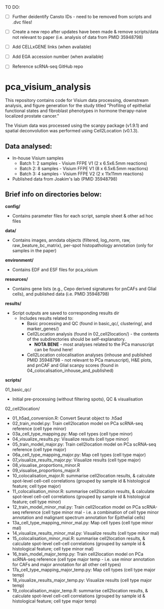 TO DO:  

- [ ] Further deidentify Cansto IDs - need to be removed from scripts and .dvc files!
- [ ] Create a new repo after updates have been made & remove scripts/data not relevant to paper (i.e. analysis of data from PMID 35948798)  
- [ ] Add CELLxGENE links (when available)  
- [ ] Add EGA accession number (when available)
- [ ] Reference scRNA-seq GitHub repo  


# pca_visium_analysis  
This repository contains code for Visium data processing, downstream analysis, and figure generation for the study titled "Profiling of epithelial functional states and fibroblast phenotypes in hormone therapy-naive localized prostate cancer." 

The Visium data was processed using the scanpy package (v1.9.1) and spatial deconvolution was performed using Cell2Location (v0.1.3).  

## Data analysed:  
- In-house Visium samples  
  - Batch 1: 2 samples - Visium FFPE V1 (2 x 6.5x6.5mm reactions)
  - Batch 2: 8 samples - Visium FFPE V1 (8 x 6.5x6.5mm reactions)
  - Batch 3: 4 samples - Visium FFPE V2 (2 x 11x11mm reactions)
- Published data from Joakim's lab (PMID 35948798)

## Brief info on directories below:  

**config/**  
- Contains parameter files for each script, sample sheet & other ad hoc files

**data/**  
- Contains images, anndata objects (filtered, log_norm, raw, raw_beature_bc_matrix), per-spot histopathology annotation (only for samples in the paper)

**environment/**  
- Contains EDF and ESF files for pca_visium  

**resources/**  
- Contains gene lists (e.g., Cepo derived signatures for pnCAFs and Glial cells), and published data (i.e. PMID 35948798)  

**results/**  
- Script outputs are saved to corresponding results dir
  - Includes results related to:
    - Basic processing and QC (found in basic_qc/, clustering/, and marker_genes/)   
    - Cell2Location analysis (found in 02_cell2location/) - the contents of the subdirectories should be self-explanatory.
      - **NOTA BENE** - most analyses related to the PCa manuscript can be found here!
    - Cell2Location colocalisation analyses (inhouse and published PMID 35948798 - not relevant to PCa manuscript), H&E plots, and pnCAF and Glial scanpy scores (found in 04_colocalisation_inhouse_and_published)  

**scripts/**  

01_basic_qc/  
- Initial pre-processing (without filtering spots), QC & visualisation
  
02_cell2location/
- 01_h5ad_conversion.R: Convert Seurat object to .h5ad  
- 02_train_model.py: Train cell2location model on PCa scRNA-seq reference (cell type minor)  
- 03a_cell_type_mapping.py: Map cell types (cell type minor)  
- 04_visualize_results.py: Visualize results (cell type minor)  
- 05_train_model_major.py: Train cell2location model on PCa scRNA-seq reference (cell type major)  
- 06a_cell_type_mapping_major.py: Map cell types (cell type major)  
- 07_visualize_results_major.py: Visualize results (cell type major)
- 08_visualise_proportions_minor.R
- 09_visualise_proportions_major.R
- 10_colocalisation_major.R: summarise cell2location results, & calculate spot-level cell-cell correlations (grouped by sample id & histological feature; cell type major)  
- 11_colocalisation_minor.R: summarise cell2location results, & calculate spot-level cell-cell correlations (grouped by sample id & histological feature; cell type minor)
- 12_train_model_minor_mal.py: Train cell2location model on PCa scRNA-seq reference (cell type minor mal - i.e. a combination of cell type minor annotation and malignant spectrum annotation for Epithelial cells)  
- 13a_cell_type_mapping_minor_mal.py: Map cell types (cell type minor mal)  
- 14_visualize_results_minor_mal.py: Visualize results (cell type minor mal)   
- 15_colocalisation_minor_mal.R: summarise cell2location results, & calculate spot-level cell-cell correlations (grouped by sample id & histological feature; cell type minor mal)   
- 16_train_model_major_temp.py: Train cell2location model on PCa scRNA-seq reference (cell type major temp - i.e. use minor annotation for CAFs and major annotation for all other cell types)  
- 17a_cell_type_mapping_major_temp.py:  Map cell types (cell type major temp)   
- 18_visualize_results_major_temp.py: Visualize results (cell type major temp)   
- 19_colocalisation_major_temp.R: summarise cell2location results, & calculate spot-level cell-cell correlations (grouped by sample id & histological feature; cell type major temp)  

